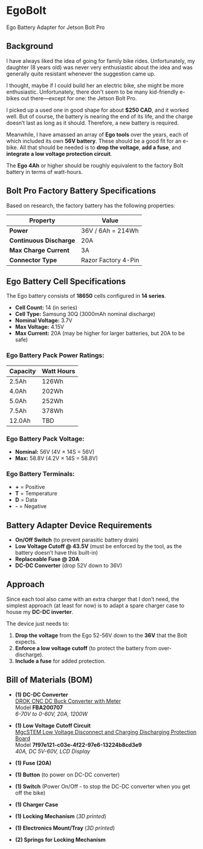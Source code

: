 # EgoBolt
Ego Battery Adapter for Jetson Bolt Pro

## Background
I have always liked the idea of going for family bike rides. Unfortunately, my daughter (8 years old) was never very enthusiastic about the idea and was generally quite resistant whenever the suggestion came up.

I thought, maybe if I could build her an electric bike, she might be more enthusiastic. Unfortunately, there don't seem to be many kid-friendly e-bikes out there—except for one: the Jetson Bolt Pro.

I picked up a used one in good shape for about **$250 CAD**, and it worked well. But of course, the battery is nearing the end of its life, and the charge doesn’t last as long as it should. Therefore, a new battery is required.

Meanwhile, I have amassed an array of **Ego tools** over the years, each of which included its own **56V battery**. These should be a good fit for an e-bike. All that should be needed is to **drop the voltage**, **add a fuse**, and **integrate a low voltage protection circuit**.

The **Ego 4Ah** or higher should be roughly equivalent to the factory Bolt battery in terms of watt-hours.

## Bolt Pro Factory Battery Specifications
Based on research, the factory battery has the following properties:

| Property             | Value |
|----------------------|----------------|
| **Power**           | 36V / 6Ah = 214Wh |
| **Continuous Discharge** | 20A |
| **Max Charge Current** | 3A |
| **Connector Type**   | Razor Factory 4-Pin |

## Ego Battery Cell Specifications
The Ego battery consists of **18650** cells configured in **14 series**.

- **Cell Count:** 14 (in series)
- **Cell Type:** Samsung 30Q (3000mAh nominal discharge)
- **Nominal Voltage:** 3.7V
- **Max Voltage:** 4.15V
- **Max Current:** 20A (may be higher for larger batteries, but 20A to be safe)

### Ego Battery Pack Power Ratings:
| Capacity | Watt Hours |
|----------|------------|
| 2.5Ah    | 126Wh |
| 4.0Ah    | 202Wh |
| 5.0Ah    | 252Wh |
| 7.5Ah    | 378Wh |
| 12.0Ah   | TBD |

### Ego Battery Pack Voltage:
- **Nominal:** 56V (4V × 14S = 56V)
- **Max:** 58.8V (4.2V × 14S = 58.8V)

### Ego Battery Terminals:
- **+** = Positive
- **T** = Temperature
- **D** = Data
- **-** = Negative

## Battery Adapter Device Requirements
- **On/Off Switch** (to prevent parasitic battery drain)
- **Low Voltage Cutoff @ 43.5V** (must be enforced by the tool, as the battery doesn’t have this built-in)
- **Replaceable Fuse @ 20A**
- **DC-DC Converter** (drop 52V down to 36V)

## Approach
Since each tool also came with an extra charger that I don’t need, the simplest approach (at least for now) is to adapt a spare charger case to house my **DC-DC inverter**.

The device just needs to:
1. **Drop the voltage** from the Ego 52-56V down to the **36V** that the Bolt expects.
2. **Enforce a low voltage cutoff** (to protect the battery from over-discharge).
3. **Include a fuse** for added protection.

## Bill of Materials (BOM)
- **(1) DC-DC Converter**  
  [DROK CNC DC Buck Converter with Meter](https://www.amazon.ca/dp/B0CNVWC66L?ref_=pe_125682630_1045605200_t_fed_asin_title&th=1)  
  Model **FBA200707**  
  _6-70V to 0-60V, 20A, 1200W_
  
- **(1) Low Voltage Cutoff Circuit**  
  [MgcSTEM Low Voltage Disconnect and Charging Discharging Protection Board](https://www.amazon.ca/dp/B0C2VMGCZR?ref_=pe_125682630_1045605200_t_fed_asin_title)  
  Model **7f97e121-c03e-4f22-97e6-13224b8cd3e9**  
  _40A, DC 5V-60V, LCD Display_

- **(1) Fuse (20A)**
- **(1) Button** (to power on DC-DC converter)
- **(1) Switch** (Power On/Off - to stop the DC-DC converter when you get off the bike)
- **(1) Charger Case**
- **(1) Locking Mechanism** (_3D printed_)
- **(1) Electronics Mount/Tray** (_3D printed_)
- **(2) Springs for Locking Mechanism**
